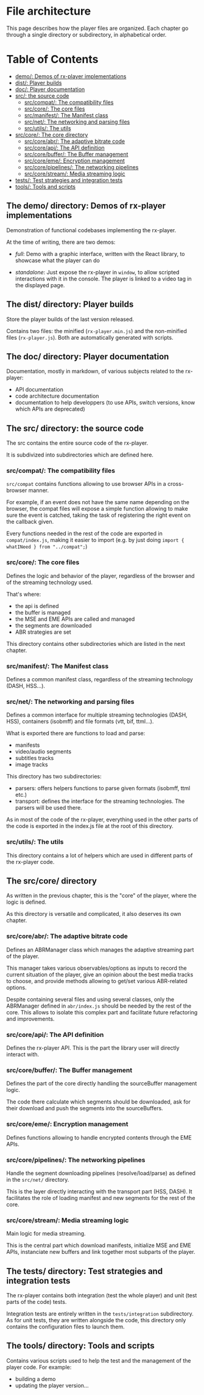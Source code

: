 # File architecture

This page describes how the player files are organized. Each chapter go through a single directory or subdirectory, in alphabetical order.

# Table of Contents

- [demo/: Demos of rx-player implementations](#demo)
- [dist/: Player builds](#dist)
- [doc/: Player documentation](#doc)
- [src/: the source code](#src)
  - [src/compat/: The compatibility files](#src-compat)
  - [src/core/: The core files](#src-core)
  - [src/manifest/: The Manifest class](#src-manifest)
  - [src/net/: The networking and parsing files](#src-net)
  - [src/utils/: The utils](#src-utils)
- [src/core/: The core directory](#core)
  - [src/core/abr/: The adaptive bitrate code](#core-abr)
  - [src/core/api/: The API definition](#core-api)
  - [src/core/buffer/: The Buffer management](#core-buffer)
  - [src/core/eme/: Encryption management](#core-eme)
  - [src/core/pipelines/: The networking pipelines](#core-pipelines)
  - [src/core/stream/: Media streaming logic](#core-stream)
- [tests/: Test strategies and integration tests](#tests)
- [tools/: Tools and scripts](#tools)

## <a name="demo"></a>The demo/ directory: Demos of rx-player implementations

Demonstration of functional codebases implementing the rx-player.

At the time of writing, there are two demos:
  - _full_: Demo with a graphic interface, written with the React library, to showcase what the player can do

  - _standalone_: Just expose the rx-player in ``window``, to allow scripted interactions with it in the console. The player is linked to a video tag in the displayed page.

## <a name="dist"></a>The dist/ directory: Player builds

Store the player builds of the last version released.

Contains two files: the minified (``rx-player.min.js``) and the non-minified files (``rx-player.js``). Both are automatically generated with scripts.

## <a name="doc"></a>The doc/ directory: Player documentation

Documentation, mostly in markdown, of various subjects related to the rx-player:
  - API documentation
  - code architecture documentation
  - documentation to help developpers (to use APIs, switch versions, know which APIs are deprecated)

## <a name="src"></a>The src/ directory: the source code

The src contains the entire source code of the rx-player.

It is subdivized into subdirectories which are defined here.

### <a name="src-compat"></a>src/compat/: The compatibility files

``src/compat`` contains functions allowing to use browser APIs in a cross-browser manner.

For example, if an event does not have the same name depending on the browser, the compat files will expose a simple function allowing to make sure the event is catched, taking the task of registering the right event on the callback given.

Every functions needed in the rest of the code are exported in ``compat/index.js``,
making it easier to import (e.g. by just doing ``import { whatINeed } from "../compat";``)

### <a name="src-core"></a>src/core/: The core files

Defines the logic and behavior of the player, regardless of the browser and of the streaming technology used.

That's where:
  - the api is defined
  - the buffer is managed
  - the MSE and EME APIs are called and managed
  - the segments are downloaded
  - ABR strategies are set

This directory contains other subdirectories which are listed in the next chapter.

### <a name="src-manifest"></a>src/manifest/: The Manifest class

Defines a common manifest class, regardless of the streaming technology (DASH, HSS...).

### <a name="src-net"></a>src/net/: The networking and parsing files

Defines a common interface for multiple streaming technologies (DASH, HSS), containers (isobmff) and file formats (vtt, bif, ttml...).

What is exported there are functions to load and parse:
  - manifests
  - video/audio segments
  - subtitles tracks
  - image tracks

This directory has two subdirectories:
  - parsers: offers helpers functions to parse given formats (isobmff, ttml etc.)
  - transport: defines the interface for the streaming technologies. The parsers will be used there.

As in most of the code of the rx-player, everything used in the other parts of the code is exported in the index.js file at the root of this directory.

### <a name="src-utils"></a>src/utils/: The utils

This directory contains a lot of helpers which are used in different parts of the rx-player code.

## <a name="core"></a>The src/core/ directory

As written in the previous chapter, this is the "core" of the player, where the logic is defined.

As this directory is versatile and complicated, it also deserves its own chapter.

### <a name="core-abr"></a>src/core/abr/: The adaptive bitrate code

Defines an ABRManager class which manages the adaptive streaming part of the player.

This manager takes various observables/options as inputs to record the current situation of the player, give an opinion about the best media tracks to choose, and provide methods allowing to get/set various ABR-related options.

Despite containing several files and using several classes, only the ABRManager defined in ``abr/index.js`` should be needed by the rest of the core. This allows to isolate this complex part and facilitate future refactoring and improvements.

### <a name="core-api"></a>src/core/api/: The API definition

Defines the rx-player API. This is the part the library user will directly interact with.

### <a name="core-buffer"></a>src/core/buffer/: The Buffer management

Defines the part of the core directly handling the sourceBuffer management logic.

The code there calculate which segments should be downloaded, ask for their download and push the segments into the sourceBuffers.

### <a name="core-eme"></a>src/core/eme/: Encryption management

Defines functions allowing to handle encrypted contents through the EME APIs.

### <a name="core-pipelines"></a>src/core/pipelines/: The networking pipelines

Handle the segment downloading pipelines (resolve/load/parse) as defined in the ``src/net/`` directory.

This is the layer directly interacting with the transport part (HSS, DASH). It facilitates the role of loading manifest and new segments for the rest of the core.

### <a name="core-stream"></a>src/core/stream/: Media streaming logic

Main logic for media streaming.

This is the central part which download manifests, initialize MSE and EME APIs, instanciate new buffers and link together most subparts of the player.

## <a name="tests"></a>The tests/ directory: Test strategies and integration tests

The rx-player contains both integration (test the whole player) and unit (test parts of the code) tests.

Integration tests are entirely written in the ``tests/integration`` subdirectory. As for unit tests, they are written alongside the code, this directory only contains the configuration files to launch them.

## <a name="tools"></a>The tools/ directory: Tools and scripts

Contains various scripts used to help the test and the management of the player code. For example:
  - building a demo
  - updating the player version...
